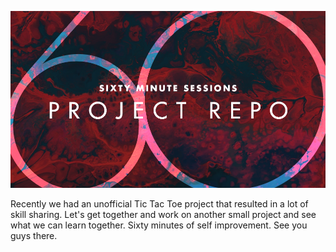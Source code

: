 ![Sixty Minute Sessions - Project One](/project.png)

Recently we had an unofficial Tic Tac Toe project that resulted in a lot of skill sharing. Let's get together and work on another small project and see what we can learn together. Sixty minutes of self improvement. See you guys there. 
